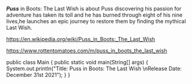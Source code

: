 ***Puss*** in Boots: The Last Wish is about Puss discovering his passion for adventure has taken its toll and 
he has burned through eight of his nine lives,he launches an epic journey to restore them by finding the mythical
Last Wish.

https://en.wikipedia.org/wiki/Puss_in_Boots:_The_Last_Wish

https://www.rottentomatoes.com/m/puss_in_boots_the_last_wish

public class Main {
  public static void main(String[] args) {
    System.out.println("Title: Puss in Boots: The Last Wish \nRelease Date: December 31st 2021");
  }
}
